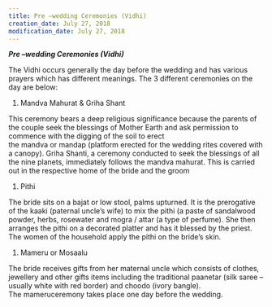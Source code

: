 ```yaml
---
title: Pre –wedding Ceremonies (Vidhi)
creation_date: July 27, 2018
modification_date: July 27, 2018
---
```



**_Pre –wedding Ceremonies (Vidhi)_**

The Vidhi occurs generally the day before the wedding and has various prayers which has different meanings.
The 3 different ceremonies on the day are below:

1. Mandva Mahurat & Griha Shant

This ceremony bears a deep religious significance because the parents of the couple seek the blessings of Mother Earth and ask permission to commence with the digging of the soil to erect the mandva or mandap (platform erected for the wedding rites covered with a canopy). Griha Shanti, a ceremony conducted to seek the blessings of all the nine planets, immediately follows the mandva mahurat. This is carried out in the respective home of the bride and the groom

1. Pithi

The bride sits on a bajat or low stool, palms upturned. It is the prerogative of the kaaki (paternal uncle’s wife) to mix the pithi (a paste of sandalwood powder, herbs, rosewater and mogra / attar (a type of perfume). She then arranges the pithi on a decorated platter and has it blessed by the priest. The women of the household apply the pithi on the bride’s skin.

1. Mameru or Mosaalu

The bride receives gifts from her maternal uncle which consists of clothes, jewellery and other gifts items including the traditional paanetar (silk saree – usually white with red border) and choodo (ivory bangle). The mameruceremony takes place one day before the wedding.
